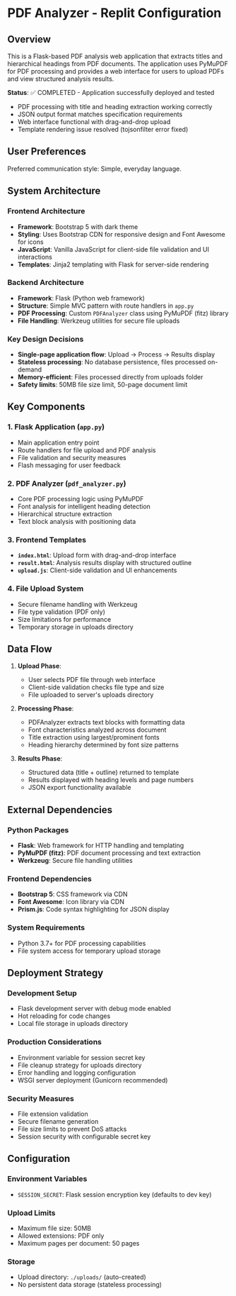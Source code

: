 # PDF Analyzer - Replit Configuration

## Overview

This is a Flask-based PDF analysis web application that extracts titles and hierarchical headings from PDF documents. The application uses PyMuPDF for PDF processing and provides a web interface for users to upload PDFs and view structured analysis results.

**Status**: ✅ COMPLETED - Application successfully deployed and tested
- PDF processing with title and heading extraction working correctly
- JSON output format matches specification requirements
- Web interface functional with drag-and-drop upload
- Template rendering issue resolved (tojsonfilter error fixed)

## User Preferences

Preferred communication style: Simple, everyday language.

## System Architecture

### Frontend Architecture
- **Framework**: Bootstrap 5 with dark theme
- **Styling**: Uses Bootstrap CDN for responsive design and Font Awesome for icons
- **JavaScript**: Vanilla JavaScript for client-side file validation and UI interactions
- **Templates**: Jinja2 templating with Flask for server-side rendering

### Backend Architecture
- **Framework**: Flask (Python web framework)
- **Structure**: Simple MVC pattern with route handlers in `app.py`
- **PDF Processing**: Custom `PDFAnalyzer` class using PyMuPDF (fitz) library
- **File Handling**: Werkzeug utilities for secure file uploads

### Key Design Decisions
- **Single-page application flow**: Upload → Process → Results display
- **Stateless processing**: No database persistence, files processed on-demand
- **Memory-efficient**: Files processed directly from uploads folder
- **Safety limits**: 50MB file size limit, 50-page document limit

## Key Components

### 1. Flask Application (`app.py`)
- Main application entry point
- Route handlers for file upload and PDF analysis
- File validation and security measures
- Flash messaging for user feedback

### 2. PDF Analyzer (`pdf_analyzer.py`)
- Core PDF processing logic using PyMuPDF
- Font analysis for intelligent heading detection
- Hierarchical structure extraction
- Text block analysis with positioning data

### 3. Frontend Templates
- **`index.html`**: Upload form with drag-and-drop interface
- **`result.html`**: Analysis results display with structured outline
- **`upload.js`**: Client-side validation and UI enhancements

### 4. File Upload System
- Secure filename handling with Werkzeug
- File type validation (PDF only)
- Size limitations for performance
- Temporary storage in uploads directory

## Data Flow

1. **Upload Phase**:
   - User selects PDF file through web interface
   - Client-side validation checks file type and size
   - File uploaded to server's uploads directory

2. **Processing Phase**:
   - PDFAnalyzer extracts text blocks with formatting data
   - Font characteristics analyzed across document
   - Title extraction using largest/prominent fonts
   - Heading hierarchy determined by font size patterns

3. **Results Phase**:
   - Structured data (title + outline) returned to template
   - Results displayed with heading levels and page numbers
   - JSON export functionality available

## External Dependencies

### Python Packages
- **Flask**: Web framework for HTTP handling and templating
- **PyMuPDF (fitz)**: PDF document processing and text extraction
- **Werkzeug**: Secure file handling utilities

### Frontend Dependencies
- **Bootstrap 5**: CSS framework via CDN
- **Font Awesome**: Icon library via CDN
- **Prism.js**: Code syntax highlighting for JSON display

### System Requirements
- Python 3.7+ for PDF processing capabilities
- File system access for temporary upload storage

## Deployment Strategy

### Development Setup
- Flask development server with debug mode enabled
- Hot reloading for code changes
- Local file storage in uploads directory

### Production Considerations
- Environment variable for session secret key
- File cleanup strategy for uploads directory
- Error handling and logging configuration
- WSGI server deployment (Gunicorn recommended)

### Security Measures
- File extension validation
- Secure filename generation
- File size limits to prevent DoS attacks
- Session security with configurable secret key

## Configuration

### Environment Variables
- `SESSION_SECRET`: Flask session encryption key (defaults to dev key)

### Upload Limits
- Maximum file size: 50MB
- Allowed extensions: PDF only
- Maximum pages per document: 50 pages

### Storage
- Upload directory: `./uploads/` (auto-created)
- No persistent data storage (stateless processing)